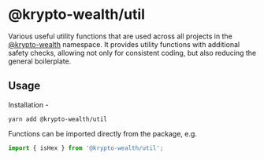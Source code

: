 # @krypto-wealth/util

Various useful utility functions that are used across all projects in the [@krypto-wealth](https://kwe.io) namespace. It provides utility functions with additional safety checks, allowing not only for consistent coding, but also reducing the general boilerplate.

## Usage

Installation -

```
yarn add @krypto-wealth/util
```

Functions can be imported directly from the package, e.g.

```js
import { isHex } from '@krypto-wealth/util';
```
